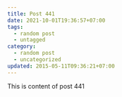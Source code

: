 ```yaml
---
title: Post 441
date: 2021-10-01T19:36:57+07:00
tags:
  - random post
  - untagged
category:
  - random post
  - uncategorized
updated: 2015-05-11T09:36:21+07:00
---
```

This is content of post 441